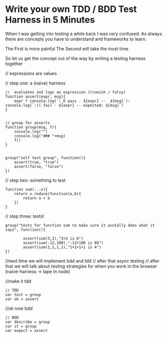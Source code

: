 # Write your own TDD / BDD Test Harness in 5 Minutes

When I was getting into testing a while back I was _very_ confused.
As always there are concepts you have to understand and frameworks to learn.

The First is more painful
The Second will take the most time

So let us get the concept out of the way by writing a testing harness together

// expressions are values

// step one: a (naive) harness    

    //  evaluates and logs an expression (trueish / falsy)
    function assert(expr, msg){
        expr ? console.log(`:_D pass - ${expr} --  ${msg}`): console.log(`:(( fail - ${expr} -- expected: ${msg}`)
    }

    
    // group for asserts
    function group(msg, f){
        console.log("")
        console.log("### "+msg)
        f()
    }

    
    group("self test group", function(){
        assert(true, "true")
        assert(false, "false")
    })

// step two: something to test

    function sum(...x){
        return x.reduce(function(a,b){
            return a + b
        })
    }


// step three: tests!

    group("tests for function sum to make sure it acutally does what it says", function(){

            assert(sum(3,3),"3+3 is 6")
            assert(sum(-12,100),"-12+100 is 88")
            assert(sum(1,1,1,1),"1+1+1+1 is 4")
    })
    
    
//next time we will implement bdd and tdd
// after that async testing
// after that we will talk about testing strategies for when you work in the browser (naive-harness -> tape in node)

//make it tdd

    // TDD
    var test = group
    var ok = assert
    
    
//ok now bdd

    // BDD
    var describe = group
    var it = group
    var expect = assert